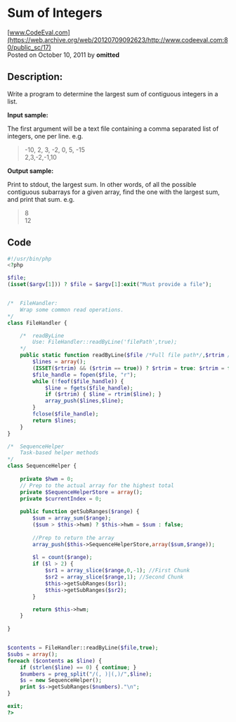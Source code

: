 # Sum of Integers <br />
[www.CodeEval.com](https://web.archive.org/web/20120709092623/http://www.codeeval.com:80/public_sc/17) <br />
Posted on October 10, 2011 by **omitted**

## Description:

Write a program to determine the largest sum of contiguous integers in a list.

**Input sample:**

The first argument will be a text file containing a comma separated list of integers, one per line. e.g.

> -10, 2, 3, -2, 0, 5, -15<br />2,3,-2,-1,10

**Output sample:**

Print to stdout, the largest sum. In other words, of all the possible contiguous subarrays for a given array, find the one with the largest sum, and print that sum.
e.g.

> 8<br />12

## Code

```php
#!/usr/bin/php
<?php

$file;
(isset($argv[1])) ? $file = $argv[1]:exit("Must provide a file");


/*  FileHandler:
    Wrap some common read operations.
*/
class FileHandler { 

    /*  readByLine
        Use: FileHandler::readByLine('filePath',true);
    */
    public static function readByLine($file /*Full file path*/,$rtrim /*Boolean*/) { // Return an array of lines
        $lines = array();
        (ISSET($rtrim) && ($rtrim == true)) ? $rtrim = true: $rtrim = false;
        $file_handle = fopen($file, "r");
        while (!feof($file_handle)) {
            $line = fgets($file_handle);
            if ($rtrim) { $line = rtrim($line); }
            array_push($lines,$line);
        }
        fclose($file_handle);
        return $lines;
    }
}

/*  SequenceHelper
    Task-based helper methods
*/
class SequenceHelper {
    
    private $hwm = 0;
    // Prep to the actual array for the highest total
    private $SequenceHelperStore = array();
    private $currentIndex = 0;
    
    public function getSubRanges($range) {
        $sum = array_sum($range);
        ($sum > $this->hwm) ? $this->hwm = $sum : false;
        
        //Prep to return the array
        array_push($this->SequenceHelperStore,array($sum,$range));
    
        $l = count($range);
        if ($l > 2) {
            $sr1 = array_slice($range,0,-1); //First Chunk
            $sr2 = array_slice($range,1); //Second Chunk            
            $this->getSubRanges($sr1);
            $this->getSubRanges($sr2);
        }

        return $this->hwm;
    }
    
}


$contents = FileHandler::readByLine($file,true);
$subs = array();
foreach ($contents as $line) {
    if (strlen($line) == 0) { continue; }
    $numbers = preg_split("/(, )|(,)/",$line);
    $s = new SequenceHelper();
    print $s->getSubRanges($numbers)."\n";
}

exit;
?>
```